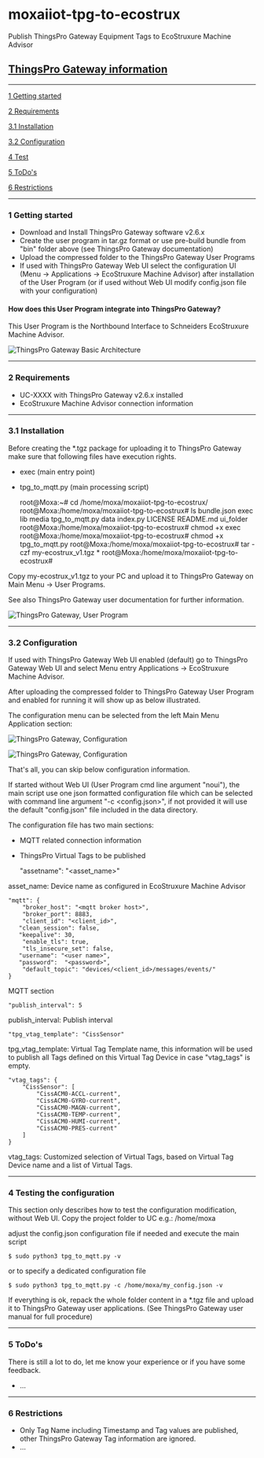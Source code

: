 # moxaiiot-tpg-to-ecostrux
Publish ThingsPro Gateway Equipment Tags to EcoStruxure Machine Advisor

## [ThingsPro Gateway information](https://www.moxa.com/en/products/industrial-computing/system-software/thingspro-2)


*******************************************************************************


[1 Getting started](#getting-started)

[2 Requirements](#requirements)

[3.1 Installation](#installation)

[3.2 Configuration](#configuration)

[4 Test](#test)

[5 ToDo's](#todos)

[6 Restrictions](#restrictions)

*******************************************************************************
<a name="getting-started"></a>

### 1 Getting started 

* Download and Install ThingsPro Gateway software v2.6.x
* Create the user program in tar.gz format or use pre-build bundle from "bin" folder above (see ThingsPro Gateway documentation)
* Upload the compressed folder to the ThingsPro Gateway User Programs
* If used with ThingsPro Gateway Web UI select the configuration UI (Menu -> Applications -> EcoStruxure Machine Advisor) after installation of the User Program (or if used without Web UI modify config.json file with your configuration)


#### How does this User Program integrate into ThingsPro Gateway?
This User Program is the Northbound Interface to Schneiders EcoStruxure Machine Advisor.

![ThingsPro Gateway Basic Architecture](media/TPG_arch1.png?raw=true "ThingsPro Gateway")


*******************************************************************************
<a name="requirements"></a>

### 2 Requirements
* UC-XXXX with ThingsPro Gateway v2.6.x installed
* EcoStruxure Machine Advisor connection information

*******************************************************************************
<a name="installation"></a>

### 3.1 Installation

Before creating the *.tgz package for uploading it to ThingsPro Gateway make sure that following files have execution rights.

* exec (main entry point)
* tpg_to_mqtt.py (main processing script)


	root@Moxa:~# cd /home/moxa/moxaiiot-tpg-to-ecostrux/
	root@Moxa:/home/moxa/moxaiiot-tpg-to-ecostrux# ls
	bundle.json  exec      lib      media      tpg_to_mqtt.py
	data         index.py  LICENSE  README.md  ui_folder
	root@Moxa:/home/moxa/moxaiiot-tpg-to-ecostrux# chmod +x exec
	root@Moxa:/home/moxa/moxaiiot-tpg-to-ecostrux# chmod +x tpg_to_mqtt.py
	root@Moxa:/home/moxa/moxaiiot-tpg-to-ecostrux# tar -czf my-ecostrux_v1.tgz *
	root@Moxa:/home/moxa/moxaiiot-tpg-to-ecostrux#


Copy my-ecostrux_v1.tgz to your PC and upload it to ThingsPro Gateway on Main Menu -> User Programs.

See also ThingsPro Gateway user documentation for further information.

![ThingsPro Gateway, User Program](media/TPG_user_program.png?raw=true "ThingsPro Gateway")

*******************************************************************************
<a name="configuration"></a>

### 3.2 Configuration

If used with ThingsPro Gateway Web UI enabled (default) go to ThingsPro Gateway Web UI and select Menu entry Applications -> EcoStruxure Machine Advisor. 

After uploading the compressed folder to ThingsPro Gateway User Program and enabled for running it will show up as below illustrated.

The configuration menu can be selected from the left Main Menu Application section:

![ThingsPro Gateway, Configuration](media/TPG_user_program_ui_menu.png?raw=true "ThingsPro Gatway")

![ThingsPro Gateway, Configuration](media/TPG_user_program_ui.png?raw=true "ThingsPro Gatway")

That's all, you can skip below configuration information.

If started without Web UI (User Program cmd line argument "noui"), the main script use one json formatted configuration file which can be selected with command line argument "-c <config.json>", if not provided it will use the default "config.json" file included in the data directory. 

The configuration file has two main sections:
* MQTT related connection information
* ThingsPro Virtual Tags to be published

	"assetname": "<asset_name>"
	
asset_name: Device name as configured in EcoStruxure Machine Advisor 
	
	"mqtt": {
		"broker_host": "<mqtt broker host>",
		"broker_port": 8883,
		"client_id": "<client_id>",
	   "clean_session": false,
	   "keepalive": 30,
		"enable_tls": true,  
		"tls_insecure_set": false,
	   "username": "<user name>",
	   "password":  "<password>",    
		"default_topic": "devices/<client_id>/messages/events/"
	}
	
MQTT section
	
	"publish_interval": 5
	
publish_interval: Publish interval 

	"tpg_vtag_template": "CissSensor"
	
tpg_vtag_template: Virtual Tag Template name, this information will be used to publish all Tags
defined on this Virtual Tag Device in case "vtag_tags" is empty.

	"vtag_tags": {
		"CissSensor": [
			"CissACM0-ACCL-current",
			"CissACM0-GYRO-current",
			"CissACM0-MAGN-current",		
			"CissACM0-TEMP-current",
			"CissACM0-HUMI-current",
			"CissACM0-PRES-current"	
		]
	}

vtag_tags: Customized selection of Virtual Tags, based on Virtual Tag Device name and a list of Virtual Tags.

*******************************************************************************
<a name="test"></a>

### 4 Testing the configuration

This section only describes how to test the configuration modification, without Web UI. 
Copy the project folder to UC e.g.: /home/moxa

adjust the config.json configuration file if needed and execute the main script

	$ sudo python3 tpg_to_mqtt.py -v

or to specify a dedicated configuration file

	$ sudo python3 tpg_to_mqtt.py -c /home/moxa/my_config.json -v

If everything is ok, repack the whole folder content in a *.tgz file and upload it to ThingsPro Gateway user applications. (See ThingsPro Gateway user manual for full procedure)

*******************************************************************************
<a name="todos"></a>

### 5 ToDo's 

There is still a lot to do, let me know your experience or if you have some feedback.
* ...

*******************************************************************************
<a name="restrictions"></a>

### 6 Restrictions
* Only Tag Name including Timestamp and Tag values are published, other ThingsPro Gateway Tag information are ignored.
* ... 

